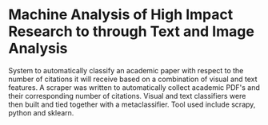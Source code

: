 
# Machine Analysis of High Impact Research to through Text and Image Analysis 

System to automatically classify an academic paper with respect to the number of citations it will receive based on a combination of visual and text features. A scraper was written to automatically collect academic PDF's and their corresponding number of citations. Visual and text classifiers were then built and tied together with a metaclassifier. Tool used include scrapy, python and sklearn.  
